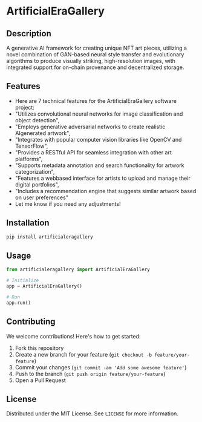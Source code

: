 # ArtificialEraGallery

## Description

A generative AI framework for creating unique NFT art pieces, utilizing a novel combination of GAN-based neural style transfer and evolutionary algorithms to produce visually striking, high-resolution images, with integrated support for on-chain provenance and decentralized storage.

## Features

- Here are 7 technical features for the ArtificialEraGallery software project:
- "Utilizes convolutional neural networks for image classification and object detection",
- "Employs generative adversarial networks to create realistic AIgenerated artwork",
- "Integrates with popular computer vision libraries like OpenCV and TensorFlow",
- "Provides a RESTful API for seamless integration with other art platforms",
- "Supports metadata annotation and search functionality for artwork categorization",
- "Features a webbased interface for artists to upload and manage their digital portfolios",
- "Includes a recommendation engine that suggests similar artwork based on user preferences"
- Let me know if you need any adjustments!
## Installation

```bash
pip install artificialeragallery
```

## Usage

```python
from artificialeragallery import ArtificialEraGallery

# Initialize
app = ArtificialEraGallery()

# Run
app.run()
```

## Contributing

We welcome contributions! Here's how to get started:

1. Fork this repository
2. Create a new branch for your feature (`git checkout -b feature/your-feature`)
3. Commit your changes (`git commit -am 'Add some awesome feature'`)
4. Push to the branch (`git push origin feature/your-feature`)
5. Open a Pull Request

## License

Distributed under the MIT License. See `LICENSE` for more information.

